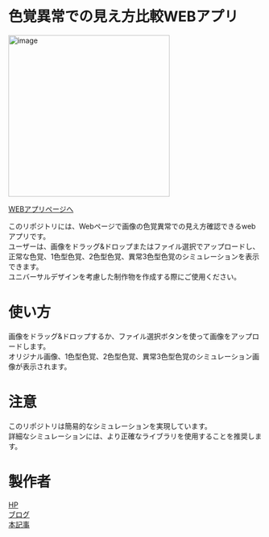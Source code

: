 # 色覚異常での見え方比較WEBアプリ
<img src="https://user-images.githubusercontent.com/128065816/234005476-de1d1c1d-c057-4e60-9dc7-debf5b6637d7.png" alt="image"  height="320">

[WEBアプリページへ](https://hsbl-ko-gyo.github.io/Vision-filter-for-people-with-color-blindness/)

このリポジトリには、Webページで画像の色覚異常での見え方確認できるwebアプリです。  
ユーザーは、画像をドラッグ&ドロップまたはファイル選択でアップロードし、  
正常な色覚、1色型色覚、2色型色覚、異常3色型色覚のシミュレーションを表示できます。  
ユニバーサルデザインを考慮した制作物を作成する際にご使用ください。  


# 使い方
画像をドラッグ&ドロップするか、ファイル選択ボタンを使って画像をアップロードします。  
オリジナル画像、1色型色覚、2色型色覚、異常3色型色覚のシミュレーション画像が表示されます。  


# 注意
このリポジトリは簡易的なシミュレーションを実現しています。  
詳細なシミュレーションには、より正確なライブラリを使用することを推奨します。  


# 製作者
[HP](https://sites.google.com/view/hsbl-industrial-hp/home)  
[ブログ](https://hsbl-industrial-zakki.blogspot.com/)  
[本記事](https://hsbl-industrial-zakki.blogspot.com/2023/04/1.html)  
